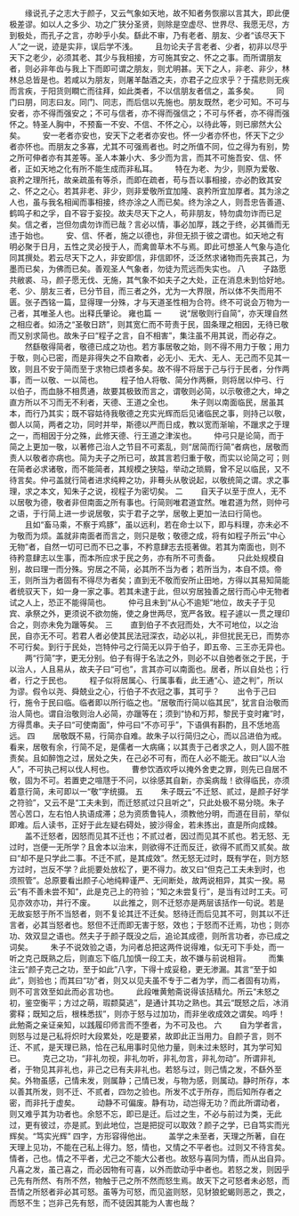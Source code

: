 <!-- { "loadSidebar": true } -->
　　缘说孔子之志大于颜子，又云气象如天地，故不知者务恢廓以言其大，即此便极差谬。如以人之多少、功之广狭分圣贤，则除是空虚尽、世界尽、我愿无尽，方到极处，而孔子之言，亦眇乎小矣。繇此不审，乃有老者、朋友、少者“该尽天下人”之一说，迹是实非，误后学不浅。 
　　且勿论夫子言老者、少者，初非以尽乎天下之老少，必须其老、其少与我相接，方可施其安之、怀之之事。而所谓朋友者，则必非年齿与我上下而即可谓之朋友，则尤明甚。天下之人，非老、非少，林林总总皆是也。若咸以为朋友，则屠羊酤酒之夫，亦君子之应求乎？于孺悲则无疾而言疾，于阳货则瞷亡而往拜，如此类者，不以信朋友者信之，盖多矣。 
　　同门曰朋，同志曰友。同门、同志，而后信以先施也。朋友既然，老少可知。不可与安者，亦不得而强安之；不可与信者，亦不得而强信之；不可与怀者，亦不得而强怀之。特圣人胸中，不预畜一不安、不信、不怀之心，以待此等，则已廓然大公矣。 
　　安一老者亦安也，安天下之老者亦安也。怀一少者亦怀也，怀天下之少者亦怀也。而朋友之多寡，尤其不可强焉者也。时之所值不同，位之得为有别，势之所可伸者亦有其差等。圣人本兼小大、多少而为言，而其不可施吾安、信、怀者，正如天地之化有所不能生成而非私耳。 
　　特在为老、为少，则原为爱敬、哀矜之理所托，故亲疏虽有等杀，而即在疏者，苟与吾以事相接，亦必酌致其安之、怀之之心。若其非老、非少，则非爱敬所宜加隆、哀矜所宜加厚者。其为涂之人也，虽与我名相闻而事相接，终亦涂之人而已矣。终为涂之人，则吾忠告善道、鹤鸣子和之孚，自不容于妄投。故夫尽天下之人，苟非朋友，特勿虞勿诈而已足矣。信之者，岂但勿虞勿诈而已哉？言必以情，事必加厚，践之于终，必其循而无违于始也。 
　　安、信、怀者，施之以德也，非但无损于彼之谓也。如天地之有明必聚于日月，五性之灵必授于人，而禽兽草木不与焉。即此可想圣人气象与造化同其撰处。若云尽天下之人，非安即信，非信即怀，泛泛然求诸物而先丧其己，为墨而已矣，为佛而已矣。善观圣人气象者，勿徒为荒远而失实也。 
八
　　子路愿共敝裘、马，颜子愿无伐、无施，其气象不如夫子之大处，正在消息未到恰好地。老、少、朋友三者，已分节目，而三者之外，尤为一大界限，所以体不失而用不匮。张子西铭一篇，显得理一分殊，才与天道圣性相为合符。终不可说会万物为一己者，其唯圣人也。出释氏肇论。 
雍也篇
一
　　说“居敬则行自简”，亦天理自然之相应者。如汤之“圣敬日跻”，则其宽仁而不苛责于民，固条理之相因，无待已敬而又别求简也。故朱子曰“程子之言，自不相害”，集注虽不用其说，而必存之。 
　　然繇敬得简者，敬德已成之功也。若方事居敬之始，则不得不用力于敬；用力于敬，则心已密，而是非得失之不自欺者，必无小、无大、无人、无己而不见其一致，则且不安于简而至于求物已烦者多矣。故不得不将居于己与行于民者，分作两事，而一以敬、一以简也。 
　　程子怕人将敬、简分作两橛，则将居以仲弓、行以伯子，而血脉不相贯通，故要其极致而言之，谓敬则必简，以示敬德之大，坤之直方所以不习而无不利者，天德、王道之全也。 
　　朱子则以南面临民，居虽其本，而行乃其实；既不容姑待我敬德之充实光辉而后见诸临民之事，则持己以敬，御人以简，两者之功，同时并举，斯德以严而日成，教以宽而渐喻，不躐求之于理之一，而相因于分之殊，此修天德、行王道之津涘也。 
　　仲弓只是论简，而于简之上更加一敬，以著修己治人之节目不可紊乱，则“居简而行简”者病也，居敬而责人以敬者亦病也。简为夫子之所已可，故其言若归重于敬，而实以论简之可；则在简者必求诸敬，而不能简者，其规模之狭隘，举动之琐屑，曾不足以临民，又不待言矣。仲弓盖就行简者进求纯粹之功，非蓦头从敬说起，以敬统简之谓。求之事理，求之本文，知朱子之说，视程子为密切矣。 
二
　　自天子以至于庶人，无不以居敬为德，敬者非但南面之所有事也。行简则唯君道宜然。唯君道为然，则仲弓之语，于行简上进一步说居敬，实于君子之学，居敬上更加一法曰行简也。 
　　且如“畜马乘，不察于鸡豚”，虽以远利，若在命士以下，即与料理，亦未必不为敬而为烦。盖就非南面者而言之，则只是敬；敬德之成，将有如程子所云“中心无物”者，自然一切可已而不已之事，不矜意肆志去揽著做。若其为南面也，则不待矜意肆志以生事，而本所应求于民之务，亦有所不可责备。 
　　只此处规模自别，故曰理一而分殊。穷居之不简，必其所不当为者；若所当为，本自不烦。帝王，则所当为者固有不得尽为者矣；直到无不敬而安所止田地，方得以其易知简能者统驭天下，如一身一家之事。若其未逮于此，但以穷居独善之居行而心中无物者试之人上，恐正不能得简也。 
　　仲弓且未到“从心不逾矩”地位，故夫子于见宾、承祭之外，更须说不欲勿施，使之身世两尽，宽严各致。程子遽以一贯之理印合之，则亦未免为躐等矣。 
三
　　直到伯子不衣冠而处，大不可地位，以之治民，自亦无不可。若君人者必使其民法冠深衣，动必以礼，非但扰民无已，而势亦不可行矣。到行于民处，岂特仲弓之行简无以异于伯子，即五帝、三王亦无异也。 
　　两“行简”字，更无分别。伯子有得于名法之外，则必不以自弛者张之于民，于以治人，人且易从，故夫子曰“可也”，言其亦可以南面也。居者，所以自处也；行者，行之于民也。 
　　程子似将居属心、行属事看，此王通“心、迹之判”，所以为谬。假令以尧、舜兢业之心，行伯子不衣冠之事，其可乎？ 
　　出令于己曰行，施令于民曰临。临者即以所行临之也。“居敬而行简以临其民”，犹言自治敬而治人简也。谓自治敬则治人必简，亦躐等在；须到“协和万邦，黎民于变时雍”时，方得贯串。夫子曰“可使南面”，仲弓曰“不亦可乎”，下语俱有斟酌，且不恁地高远。 
四
　　居敬既不易，行简亦自难。故朱子以行简归之心，而以吕进伯为戒。看来，居敬有余，行简不足，是儒者一大病痛；以其责于己者求之人，则人固不胜责矣。且如醉饱之过，居处之失，在己必不可有，而在人必不能无。故曰“以人治人”，不可执己柯以伐人柯也。 
　　曹参饮酒欢呼以掩外舍吏之罪，则先已自居不敬，固为不可。若置吏之喧豗于不问，以徐感其自新，亦奚病哉！欲得临民，亦须着意行简，未可即以一“敬”字统摄。 
五
　　朱子既云“不迁怒、贰过，是颜子好学之符验”，又云不是“工夫未到，而迁怒贰过只且听之”，只此处极不易分晓。朱子苦心苦口，左右怕人执语成滞；总为资质鲁钝人，须教他分明，而道在目前，举似即难。后人读书，正好于此左疑右碍处，披沙得金，若未拣出，直是所向成棘。 
　　盖不迁怒者，因怒而见其不迁也；不贰过者，因过而见其不贰也。若无怒、无过时，岂便一无所学？且舍本以治末，则欲得不迁而反迁，欲得不贰而又贰矣。故曰“却不是只学此二事。不迁不贰，是其成效”。然无怒无过时，既有学在，则方怒方过时，岂反不学？此扼要处放松了，更不得力。故又曰“但克己工夫未到时，也须照管”。总原要看出颜子心地纯粹谨严、无间断处，故两说相异，其实一揆。易云“有不善未尝不知”，此是克己上的符验；“知之未尝复行”，是当有过时工夫。可见亦效亦功，并行不废。 
　　以此推之，则不迁怒亦是两层该括作一句说。若是无故妄怒于所不当怒者，则不复论其迁不迁矣。怒待迁而后见其不可，则其以不迁言者，必其当怒者也。怒但不迁而即无害于怒，效也；于怒而不迁焉，功也；则亦功、效双显之语也。然夫子于颜子既没之后，追论其成德，则所言功者，亦已成之词矣。 
　　朱子不说效验之语，为问者总把这两件说得难，似无可下手处，而一听之克己既熟之后，则直忘下临几加慎一段工夫，故不嫌与前说相背。 
　　而集注云“颜子克己之功，至于如此”八字，下得十成妥稳，更无渗漏。其言“至于如此”，则验也；而其曰“功”者，则又以见夫虽不专于二者为学，而二者固有功焉，则不可言效至如此而必言功也。 
　　此段唯黄勉斋说得该括精允。所云“未怒之初，鉴空衡平；方过之萌，瑕颣莫逃”，是通计其功之熟也。其云“既怒之后，冰消雾释；既知之后，根株悉拔”，则亦于怒与过加功，而非坐收成效之谓矣。呜呼！此勉斋之亲证亲知，以践履印师言而不堕者，为不可及也。 
六
　　自为学者言，则怒与过是己私将炽时大段累处，吃是要紧，故即此正当用力。自颜子言，则不迁、不贰，是天理已熟，恰在己私用事时见他力量，则未过未怒时，其为学可知已。 
　　克己之功，“非礼勿视，非礼勿听，非礼勿言，非礼勿动”。所谓非礼者，于物见其非礼也，非己之已有夫非礼也。若怒与过，则己情之发，不繇外至矣。外物虽感，己情未发，则属静；己情已发，与物为感，则属动。静时所存，本以善其所发，则不迁、不贰者，四勿之验也。所发不忒于所存，而后知所存者之密，而非托于虚矣。 
　　动静不可偏废。静有功，动岂得无功？而此所谓动者，则又难乎其为功者也。余怒不忘，即已是迁。后过之生，不必与前过为类，无此过，更有彼过，亦是贰。到此地位，岂是把捉可以取效？颜子之学，已自笃实而光辉矣。“笃实光辉” 四字，方形容得他出。 
　　盖学之未至者，天理之所著，自在天理上见功，不能在己私上得力。怒，情也，又情之不平者也。过则又不待言矣。情者，己也。情之不平者，尤己之不能大公者也。故怒与喜同为情，而从出自异。凡喜之发，虽己喜之，而必因物有可喜，以外而歆动乎中者也。若怒之发，则因乎己先有所然、有所不然，物触于己之所不然而怒生焉。故天下之可怒者未必怒，而吾情之所怒者非必其可怒。虽等为可怒，而见盗则怒，见豺狼蛇蝎则恶之，畏之，而怒不生；岂非己先有怒，而不徒因其能为人害也哉？ 
